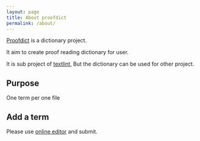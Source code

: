 ```yaml
---
layout: page
title: About proofdict
permalink: /about/
---
```


[Proofdict][] is a dictionary project.

It aim to create proof reading dictionary for user.

It is sub project of [textlint](https://github.com/textlint/textlint "textlint"), But the dictionary can be used for other project.

## Purpose

One term per one file

## Add a term

Please use [online editor](https://proofdict.github.io/editor) and submit.

[Proofdict]: https://github.com/proofdict  "proofdict"